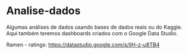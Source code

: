 # Analise-dados
Algumas análises de dados usando bases de dados reais ou do Kaggle. Aqui também teremos dashboards criados com o Google Data Studio.

Ramen - ratings:  https://datastudio.google.com/s/iIH-z-u8TB4
